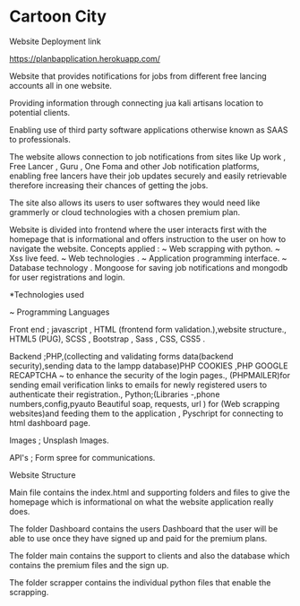 # Cartoon City

Website Deployment link

https://planbapplication.herokuapp.com/

Website that provides notifications for jobs from different free lancing accounts all in one website.

Providing information through connecting jua kali artisans location to potential clients.

Enabling use of third party software applications otherwise known as SAAS to professionals.

The website allows connection to job notifications from sites like Up work , Free Lancer , Guru , One Foma and other Job notification platforms, enabling free lancers have their job updates securely and easily retrievable therefore
increasing their chances of getting the jobs.

The site also allows its users to user softwares they would need like grammerly or cloud technologies with a chosen premium plan.

Website is divided into frontend where the user interacts first with the homepage that is informational and offers instruction to the user on how to navigate the website.
Concepts applied :
~ Web scrapping with python.
~  Xss live feed.
~ Web technologies .
~ Application programming interface.
~ Database technology .
Mongoose for saving job notifications and mongodb for user registrations and login.

*Technologies used

~ Programming Languages

Front end ; javascript , HTML (frontend form validation.),website structure., HTML5 (PUG), SCSS , Bootstrap , Sass , CSS, CSS5 .

Backend ;PHP,(collecting and validating forms data(backend security),sending data to the lampp database)PHP COOKIES ,PHP GOOGLE RECAPTCHA ~ to enhance the security of the login pages., (PHPMAILER)for sending email verification links to emails for newly registered users to authenticate their registration., Python;(Libraries -,phone numbers,config,pyauto Beautiful soap, requests, url ) for
(Web scrapping websites)and feeding them to the application , Pyschript for connecting to html dashboard page.

Images ; Unsplash Images.

API's ; Form spree for communications.

Website Structure

Main file contains the index.html and supporting folders and files to give the homepage which is informational on what the website application really does.

The folder Dashboard contains the users Dashboard that the user will be able to use once they have signed up and paid for the premium plans.

The folder main contains the support to clients and also the database which contains the premium files and the sign up.

The folder scrapper contains the individual python files that enable the scrapping.
